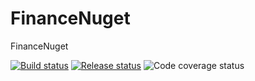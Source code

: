 # FinanceNuget
FinanceNuget


[![Build status](https://dev.azure.com/lachgar/NugetPackages/_apis/build/status/NugetPackages-ASP.NET%20Core-CI)](https://dev.azure.com/lachgar/NugetPackages/_build/latest?definitionId=6) [![Release status](https://vsrm.dev.azure.com/lachgar/_apis/public/Release/badge/096bf009-6167-49b1-9a73-7f6badf1b002/1/1)](https://vsrm.dev.azure.com/lachgar/_apis/public/Release/badge/096bf009-6167-49b1-9a73-7f6badf1b002/1/1) ![Code coverage status](https://img.shields.io/azure-devops/coverage/lachgar/NugetPackages/6.svg)
